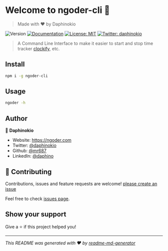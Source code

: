 # Welcome to ngoder-cli 👋
> Made with ❤ by Daphinokio

![Version](https://img.shields.io/badge/version-0.0.2-blue.svg?cacheSeconds=2592000)
[![Documentation](https://img.shields.io/badge/documentation-yes-brightgreen.svg)](https://cli.ngoder.com/docs)
[![License: MIT](https://img.shields.io/badge/License-MIT-yellow.svg)](#)
[![Twitter: daphinokio](https://img.shields.io/twitter/follow/daphinokio.svg?style=social)](https://twitter.com/daphinokio)

> A Command Line Interface to make it easier to start and stop time tracker [clockify](https://clockify.me), etc.

<!-- ### ✨ [Demo](https://cli.ngoder.com) -->

## Install

```sh
npm i -g ngoder-cli
```

## Usage

```sh
ngoder -h
```

## Author

👤 **Daphinokio**

* Website: https://ngoder.com
* Twitter: [@daphinokio](https://twitter.com/daphinokio)
* Github: [@mr687](https://github.com/mr687)
* LinkedIn: [@daphino](https://linkedin.com/in/daphino)

## 🤝 Contributing

Contributions, issues and feature requests are welcome! [please create an issue](https://github.com/mr687/ngoder-cli/issues/new)

Feel free to check [issues page](https://github.com/mr687/ngoder-cli/issues). 

## Show your support

Give a ⭐️ if this project helped you!


***
_This README was generated with ❤️ by [readme-md-generator](https://github.com/kefranabg/readme-md-generator)_